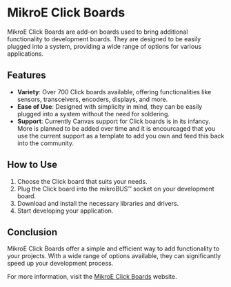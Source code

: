 # MikroE Click Boards

MikroE Click Boards are add-on boards used to bring additional functionality to development boards. They are designed to be easily plugged into a system, providing a wide range of options for various applications.

## Features

- **Variety**: Over 700 Click boards available, offering functionalities like sensors, transceivers, encoders, displays, and more.
- **Ease of Use**: Designed with simplicity in mind, they can be easily plugged into a system without the need for soldering.
- **Support**: Currently Canvas support for Click boards is in its infancy. More is planned to be added over time and it is encourcaged that you use the current support as a template to add you own and feed this back into the community.

## How to Use

1. Choose the Click board that suits your needs.
2. Plug the Click board into the mikroBUS™ socket on your development board.
3. Download and install the necessary libraries and drivers.
4. Start developing your application.

## Conclusion

MikroE Click Boards offer a simple and efficient way to add functionality to your projects. With a wide range of options available, they can significantly speed up your development process.

For more information, visit the [MikroE Click Boards](https://www.mikroe.com/click) website.



